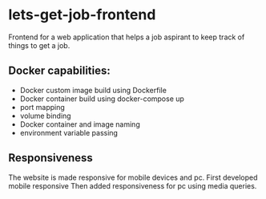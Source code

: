 # lets-get-job-frontend

Frontend for a web application that helps a job aspirant to keep track of things to get a job.

## Docker capabilities:

- Docker custom image build using Dockerfile
- Docker container build using docker-compose up
- port mapping
- volume binding
- Docker container and image naming
- environment variable passing

## Responsiveness

The website is made responsive for mobile devices and pc.
First developed mobile responsive
Then added responsiveness for pc using media queries.
